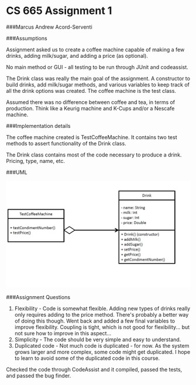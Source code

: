 # CS 665 Assignment 1

###Marcus Andrew Acord-Serventi

###Assumptions

Assignment asked us to create a coffee machine capable of making a few drinks, adding milk/sugar, and adding a price (as optional).

No main method or GUI - all testing to be run through JUnit and codeassist.

The Drink class was really the main goal of the assignment. A constructor to build drinks, add milk/sugar methods, and various variables to keep track of all the drink options was created. The coffee machine is the test class.

Assumed there was no difference between coffee and tea, in terms of production. Think like a Keurig machine and K-Cups and/or a Nescafe machine.

###Implementation details

The coffee machine created is TestCoffeeMachine. It contains two test methods to assert functionality of the Drink class.

The Drink class contains most of the code necessary to produce a drink. Pricing, type, name, etc.

###UML

![alt text](UML.jpg)

###Assignment Questions

1. Flexibility - Code is somewhat flexible. Adding new types of drinks really only requires adding to the price method. There's probably a better way of doing this though. Went back and added a few final variables to improve flexibility. Coupling is tight, which is not good for flexibility... but not sure how to improve in this aspect...
2. Simplicity - The code should be very simple and easy to understand.
3. Duplicated code - Not much code is duplicated - for now. As the system grows larger and more complex, some code might get duplicated. I hope to learn to avoid some of the duplicated code in this course.

Checked the code through CodeAssist and it compiled, passed the tests, and passed the bug finder.
